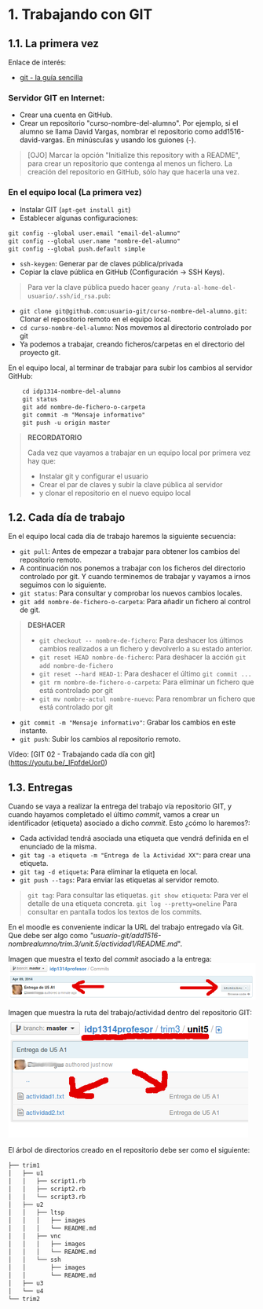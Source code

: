 

# 1. Trabajando con GIT

## 1.1. La primera vez

Enlace de interés:
* [git - la guía sencilla](http://rogerdudler.github.io/git-guide/index.es.html)

### Servidor GIT en Internet:

* Crear una cuenta en GitHub.
* Crear un repositorio "curso-nombre-del-alumno". Por ejemplo, si el alumno se llama David Vargas,
nombrar el repositorio como add1516-david-vargas. En minúsculas y usando los guiones (-).

> [OJO] Marcar la opción "Initialize this repository with a README", para crear un repositorio que contenga al menos un fichero.
> La creación del repositorio en GitHub, sólo hay que hacerla una vez.

### En el equipo local (La primera vez)

* Instalar GIT (`apt-get install git`)
* Establecer algunas configuraciones:
```
git config --global user.email "email-del-alumno"
git config --global user.name "nombre-del-alumno"
git config --global push.default simple
```
* `ssh-keygen`: Generar par de claves pública/privada
* Copiar la clave pública en GitHub (Configuración -> SSH Keys).

> Para ver la clave pública puedo hacer `geany /ruta-al-home-del-usuario/.ssh/id_rsa.pub`:

* `git clone git@github.com:usuario-git/curso-nombre-del-alumno.git`: Clonar el repositorio remoto en el equipo local.
* `cd curso-nombre-del-alumno`: Nos movemos al directorio controlado por git
* Ya podemos a trabajar, creando ficheros/carpetas en el directorio del proyecto git.

En el equipo local, al terminar de trabajar para subir los cambios al servidor GitHub:
```
    cd idp1314-nombre-del-alumno
    git status
    git add nombre-de-fichero-o-carpeta
    git commit -m "Mensaje informativo"
    git push -u origin master
```
> **RECORDATORIO**
>
> Cada vez que vayamos a trabajar en un equipo local por primera vez hay que:
> * Instalar git y configurar el usuario
> * Crear el par de claves y subir la clave pública al servidor
> * y clonar el repositorio en el nuevo equipo local

## 1.2. Cada día de trabajo

En el equipo local cada día de trabajo haremos la siguiente secuencia:
* `git pull`: Antes de empezar a trabajar para obtener los cambios del repositorio remoto.
* A continuación nos ponemos a trabajar con los ficheros del directorio controlado por git.
Y cuando terminemos de trabajar y vayamos a irnos seguimos con lo siguiente.
* `git status`: Para consultar y comprobar los nuevos cambios locales.
* `git add nombre-de-fichero-o-carpeta`: Para añadir un fichero al control de git.

> **DESHACER**
>
> * `git checkout -- nombre-de-fichero`: Para deshacer los últimos cambios realizados a un fichero y devolverlo a su estado anterior.
> * `git reset HEAD nombre-de-fichero`: Para deshacer la acción `git add nombre-de-fichero`
> * `git reset --hard HEAD-1`: Para deshacer el último `git commit ...`
> * `git rm nombre-de-fichero-o-carpeta`: Para eliminar un fichero que está controlado por git
> * `git mv nombre-actul nombre-nuevo`: Para renombrar un fichero que está controlado por git
>

* `git commit -m "Mensaje informativo"`: Grabar los cambios en este instante.
* `git push`: Subir los cambios al repositorio remoto.

Vídeo: [GIT 02 - Trabajando cada día con git] (https://youtu.be/_IFpfdeUor0)

## 1.3. Entregas

Cuando se vaya a realizar la entrega del trabajo vía repositorio GIT, y cuando hayamos completado
el último *commit*, vamos a crear un identificador (etiqueta) asociado a dicho *commit*.
Esto ¿cómo lo haremos?:
* Cada actividad tendrá asociada una etiqueta que vendrá definida en el enunciado de la misma.
* `git tag -a etiqueta -m "Entrega de la Actividad XX"`: para crear una etiqueta.
* `git tag -d etiqueta`: Para eliminar la etiqueta en local.
* `git push --tags`: Para enviar las etiquetas al servidor remoto.

> `git tag`: Para consultar las etiquetas.
> `git show etiqueta`: Para ver el detalle de una etiqueta concreta.
> `git log --pretty=oneline` Para consultar en pantalla todos los textos de los commits.

En el moodle es conveniente indicar la URL del trabajo entregado vía Git.
Que debe ser algo como *"usuario-git/add1516-nombrealumno/trim.3/unit.5/actividad1/README.md*".

Imagen que muestra el texto del *commit* asociado a la entrega:
![git-repo-tarea-commit](./images/git-repo-tarea-commit.png)

Imagen que muestra la ruta del trabajo/actividad dentro del repositorio GIT:
![git-repo-tarea-url](./images/git-repo-tarea-url.png)

El árbol de directorios creado en el repositorio debe ser como el siguiente:
```
├── trim1
│   ├── u1
│   │   ├── script1.rb
│   │   ├── script2.rb
│   │   └── script3.rb
│   ├── u2
│   │   ├── ltsp
│   │   │   ├── images
│   │   │   └── README.md
│   │   ├── vnc
│   │   │   ├── images
│   │   │   └── README.md
│   │   └── ssh
│   │       ├── images
│   │       └── README.md
│   ├── u3
│   └── u4
└── trim2    
```
